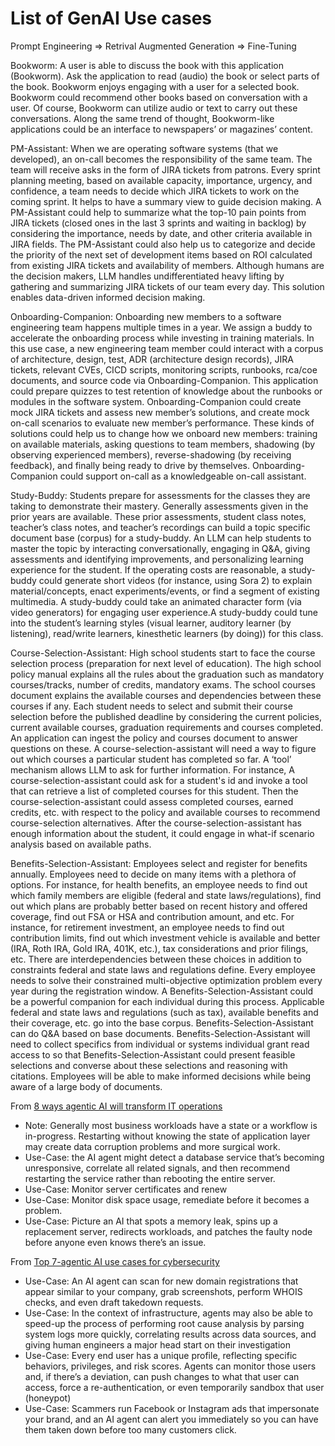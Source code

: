 # List of GenAI Use cases

Prompt Engineering => Retrival Augmented Generation => Fine-Tuning

Bookworm: A user is able to discuss the book with this application (Bookworm). Ask the application to read (audio) the book or select parts of the book. Bookworm enjoys engaging with a user for a selected book. Bookworm could recommend other books based on conversation with a user. Of course, Bookworm can utilize audio or text to carry out these conversations. Along the same trend of thought, Bookworm-like applications could be an interface to newspapers’ or magazines’ content.

PM-Assistant: When we are operating software systems (that we developed), an on-call becomes the responsibility of the same team. The team will receive asks in the form of JIRA tickets from patrons. Every sprint planning meeting, based on available capacity, importance, urgency, and confidence, a team needs to decide which JIRA tickets to work on the coming sprint. It helps to have a summary view to guide decision making. A PM-Assistant could help to summarize what the top-10 pain points from JIRA tickets (closed ones in the last 3 sprints and waiting in backlog) by considering the importance, needs by date, and other criteria available in JIRA fields. The PM-Assistant could also help us to categorize and decide the priority of the next set of development items based on ROI calculated from existing JIRA tickets and availability of members. Although humans are the decision makers, LLM handles undifferentiated heavy lifting by gathering and summarizing JIRA tickets of our team every day. This solution enables data-driven informed decision making.

Onboarding-Companion: Onboarding new members to a software engineering team happens multiple times in a year. We assign a buddy to accelerate the onboarding process while investing in training materials. In this use case, a new engineering team member could interact with a corpus of architecture, design, test, ADR (architecture design records), JIRA tickets, relevant CVEs, CICD scripts, monitoring scripts, runbooks, rca/coe documents, and source code via Onboarding-Companion. This application could prepare quizzes to test retention of knowledge about the runbooks or modules in the software system. Onboarding-Companion could create mock JIRA tickets and assess new member’s solutions, and create mock on-call scenarios to evaluate new member’s performance. These kinds of solutions could help us to change how we onboard new members: training on available materials, asking questions to team members, shadowing (by observing experienced members), reverse-shadowing (by receiving feedback), and finally being ready to drive by themselves. Onboarding-Companion could support on-call as a knowledgeable on-call assistant.

Study-Buddy: Students prepare for assessments for the classes they are taking to demonstrate their mastery. Generally assessments given in the prior years are available. These prior assessments, student class notes, teacher’s class notes, and teacher’s recordings can build a topic specific document base (corpus) for a study-buddy. An LLM can help students to master the topic by interacting conversationally, engaging in Q&A, giving assessments and identifying improvements, and personalizing learning experience for the student. If the operating costs are reasonable, a study-buddy could generate short videos (for instance, using Sora 2) to explain material/concepts, enact experiments/events, or find a segment of existing multimedia. A study-buddy could take an animated character form (via video generators) for engaging user experience.A study-buddy could tune into the student’s learning styles (visual learner, auditory learner (by listening), read/write learners, kinesthetic learners (by doing)) for this class.

Course-Selection-Assistant: High school students start to face the course selection process (preparation for next level of education). The high school policy manual explains all the rules about the graduation such as mandatory courses/tracks, number of credits, mandatory exams. The school courses document explains the available courses and dependencies between these courses if any. Each student needs to select and submit their course selection before the published deadline by considering the current policies, current available courses, graduation requirements and courses completed. An application can ingest the policy and courses document to answer questions on these. A course-selection-assistant will need a way to figure out which courses a particular student has completed so far. A ‘tool’ mechanism allows LLM to ask for further information. For instance, A course-selection-assistant could ask for a student's id and invoke a tool that can retrieve a list of completed courses for this student. Then the course-selection-assistant could assess completed courses, earned credits, etc. with respect to the policy and available courses to recommend course-selection alternatives. After the course-selection-assistant has enough information about the student, it could engage in what-if scenario analysis based on available paths.

Benefits-Selection-Assistant: Employees select and register for benefits annually. Employees need to decide on many items with a plethora of options. For instance, for health benefits, an employee needs to find out which family members are eligible (federal and state laws/regulations), find out which plans are probably better based on recent history and offered coverage, find out FSA or HSA and contribution amount, and etc. For instance, for retirement investment, an employee needs to find out contribution limits, find out which investment vehicle is available and better (IRA, Roth IRA, Gold IRA, 401K, etc.), tax considerations and prior filings, etc. There are interdependencies between these choices in addition to constraints federal and state laws and regulations define. Every employee needs to solve their constrained multi-objective optimization problem every year during the registration window. A Benefits-Selection-Assistant could be a powerful companion for each individual during this process. Applicable federal and state laws and regulations (such as tax), available benefits and their coverage, etc. go into the base corpus. Benefits-Selection-Assistant can do Q&A based on base documents. Benefits-Selection-Assistant will need to collect specifics from individual or systems individual grant read access to so that Benefits-Selection-Assistant could present feasible selections and converse about these selections and reasoning with citations. Employees will be able to make informed decisions while being aware of a large body of documents.

From [8 ways agentic AI will transform IT operations](https://www.cio.com/article/4079008/8-ways-agentic-ai-will-transform-it-operations.html)
- Note: Generally most business workloads have a state or a workflow is in-progress. Restarting without knowing the state of application layer may create data corruption problems and more surgical work.
- Use-Case: the AI agent might detect a database service that’s becoming unresponsive, correlate all related signals, and then recommend restarting the service rather than rebooting the entire server.
- Use-Case: Monitor server certificates and renew
- Use-Case: Monitor disk space usage, remediate before it becomes a problem.
- Use-Case: Picture an AI that spots a memory leak, spins up a replacement server, redirects workloads, and patches the faulty node before anyone even knows there’s an issue.

From [Top 7-agentic AI use cases for cybersecurity](https://www.csoonline.com/article/4079887/top-7-agentic-ai-use-cases-for-cybersecurity.html)
- Use-Case: An AI agent can scan for new domain registrations that appear similar to your company, grab screenshots, perform WHOIS checks, and even draft takedown requests.
- Use-Case: In the context of infrastructure, agents may also be able to speed-up the process of performing root cause analysis by parsing system logs more quickly, correlating results across data sources, and giving human engineers a major head start on their investigation
- Use-Case: Every end user has a unique profile, reflecting specific behaviors, privileges, and risk scores. Agents can monitor those users and, if there’s a deviation, can push changes to what that user can access, force a re-authentication, or even temporarily sandbox that user (honeypot)
- Use-Case: Scammers run Facebook or Instagram ads that impersonate your brand, and an AI agent can alert you immediately so you can have them taken down before too many customers click.
